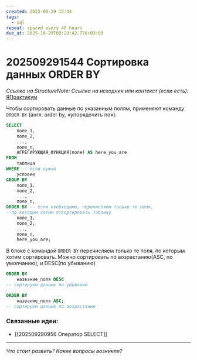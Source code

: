 ```yaml
---
created: 2025-09-29 15:44
tags:
  - sql
repeat: spaced every 48 hours
due_at: 2025-10-29T08:23:42.776+03:00
---
```

# 202509291544 Сортировка данных ORDER BY

*Ссылка на StructureNote:*
*Ссылка на исходник или контекст (если есть):* [ЯПрактикум](https://practicum.yandex.ru/trainer/backend-nodejs/lesson/9cc88fea-3e81-4796-814e-42c3f6e38fdc/task/3b24f3fc-4c1e-4011-9a99-21c67fe79107/)

Чтобы сортировать данные по указанным полям, применяют команду `ORDER BY` (англ. order by, «упорядочить по»).

```sql
SELECT 
    поле_1, 
    поле_2,
    ..., 
    поле_n, 
    АГРЕГИРУЮЩАЯ_ФУНКЦИЯ(поле) AS here_you_are
FROM
    таблица
WHERE -- если нужно
    условие
GROUP BY  
    поле_1, 
    поле_2, 
    ..., 
    поле_n,
ORDER BY -- если необходимо, перечисляем только те поля, 
--по которым хотим отсортировать таблицу
    поле_1, 
    поле_2, 
    ..., 
    поле_n, 
    here_you_are;
```

В блоке с командой `ORDER BY` перечисляем только те поля, по которым хотим сортировать. Можно сортировать по возрастанию(ASC, по умолчанию), и DESC(по убыванию)

```SQL
ORDER BY 
    название_поля DESC
-- сортируем данные по убыванию 

ORDER BY 
    название_поля ASC; 
-- сортируем данные по возрастанию
```

### Связанные идеи:

* [[202509290956 Оператор SELECT]]

---

*Что стоит развить? Какие вопросы возникли?*
